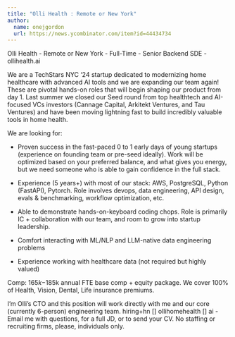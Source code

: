 ```yaml
---
title: "Olli Health : Remote or New York"
author:
  name: onejgordon
  url: https://news.ycombinator.com/item?id=44434734
---
```

Olli Health - Remote or New York - Full-Time - Senior Backend SDE - ollihealth.ai

We are a TechStars NYC ‘24 startup dedicated to modernizing home healthcare with advanced AI tools and we are expanding our team again! These are pivotal hands-on roles that will begin shaping our product from day 1. Last summer we closed our Seed round from top healthtech and AI-focused VCs investors (Cannage Capital, Arkitekt Ventures, and Tau Ventures) and have been moving lightning fast to build incredibly valuable tools in home health.

We are looking for:

- Proven success in the fast-paced 0 to 1 early days of young startups (experience on founding team or pre-seed ideally). Work will be optimized based on your preferred balance, and what gives you energy, but we need someone who is able to gain confidence in the full stack.

- Experience (5 years+) with most of our stack: AWS, PostgreSQL, Python (FastAPI), Pytorch. Role involves devops, data engineering, API design, evals &amp; benchmarking, workflow optimization, etc.

- Able to demonstrate hands-on-keyboard coding chops. Role is primarily IC + collaboration with our team, and room to grow into startup leadership.

- Comfort interacting with ML&#x2F;NLP and LLM-native data engineering problems

- Experience working with healthcare data (not required but highly valued)

Comp: $165k-$185k annual FTE base comp + equity package. We cover 100% of Health, Vision, Dental, Life insurance premiums.

I’m Olli’s CTO and this position will work directly with me and our core (currently 6-person) engineering team. hiring+hn [] ollihomehealth [] ai - Email me with questions, for a full JD, or to send your CV. No staffing or recruiting firms, please, individuals only.
<JobApplication />

